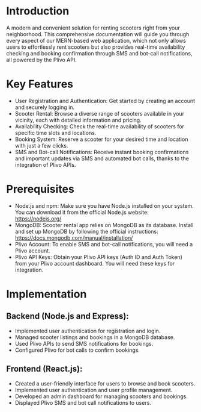# Introduction
A modern and convenient solution for renting scooters right from your neighborhood. This comprehensive documentation will guide you through every aspect of our MERN-based web application, which not only allows users to effortlessly rent scooters but also provides real-time availability checking and booking confirmation through SMS and bot-call notifications, all powered by the Plivo API.


# Key Features
- User Registration and Authentication: Get started by creating an account and securely logging in.
- Scooter Rental: Browse a diverse range of scooters available in your vicinity, each with detailed information and pricing.
- Availability Checking: Check the real-time availability of scooters for specific time slots and locations.
- Booking System: Reserve a scooter for your desired time and location with just a few clicks.
- SMS and Bot-call Notifications: Receive instant booking confirmations and important updates via SMS and automated bot calls, thanks to the integration of Plivo APIs.

# Prerequisites
- Node.js and npm:
Make sure you have Node.js installed on your system. You can download it from the official Node.js website: https://nodejs.org/
- MongoDB:
Scooter rental app relies on MongoDB as its database. Install and set up MongoDB by following the official instructions: https://docs.mongodb.com/manual/installation/
- Plivo Account:
To enable SMS and bot-call notifications, you will need a Plivo account.
- Plivo API Keys:
Obtain your Plivo API keys (Auth ID and Auth Token) from your Plivo account dashboard. You will need these keys for integration.


# Implementation
## Backend (Node.js and Express):
- Implemented user authentication for registration and login.
- Managed scooter listings and bookings in a MongoDB database.
- Used Plivo APIs to send SMS notifications for bookings.
- Configured Plivo for bot calls to confirm bookings.
## Frontend (React.js):
- Created a user-friendly interface for users to browse and book scooters.
- Implemented user authentication and user profile management.
- Developed an admin dashboard for managing scooters and bookings.
- Displayed Plivo SMS and bot call notifications to users.
